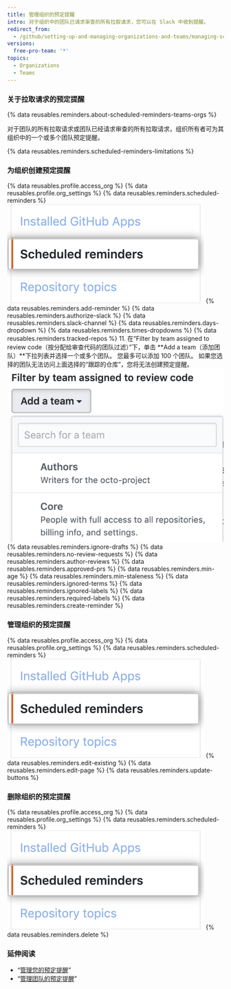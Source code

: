 ```yaml
---
title: 管理组织的预定提醒
intro: 对于组织中的团队已请求审查的所有拉取请求，您可以在 Slack 中收到提醒。
redirect_from:
  - /github/setting-up-and-managing-organizations-and-teams/managing-scheduled-reminders-for-your-organization
versions:
  free-pro-team: '*'
topics:
  - Organizations
  - Teams
---
```


### 关于拉取请求的预定提醒

{% data reusables.reminders.about-scheduled-reminders-teams-orgs %}

对于团队的所有拉取请求或团队已经请求审查的所有拉取请求，组织所有者可为其组织中的一个或多个团队预定提醒。

{% data reusables.reminders.scheduled-reminders-limitations %}

### 为组织创建预定提醒
{% data reusables.profile.access_org %}
{% data reusables.profile.org_settings %}
{% data reusables.reminders.scheduled-reminders %}
![预定提醒按钮](/assets/images/help/organizations/scheduled-reminders-org.png)
{% data reusables.reminders.add-reminder %}
{% data reusables.reminders.authorize-slack %}
{% data reusables.reminders.slack-channel %}
{% data reusables.reminders.days-dropdown %}
{% data reusables.reminders.times-dropdowns %}
{% data reusables.reminders.tracked-repos %}
11. 在“Filter by team assigned to review code（按分配给审查代码的团队过滤）”下，单击 **Add a team（添加团队）**下拉列表并选择一个或多个团队。 您最多可以添加 100 个团队。 如果您选择的团队无法访问上面选择的“跟踪的仓库”，您将无法创建预定提醒。 ![添加团队下拉菜单](/assets/images/help/organizations/scheduled-reminders-add-teams.png)
{% data reusables.reminders.ignore-drafts %}
{% data reusables.reminders.no-review-requests %}
{% data reusables.reminders.author-reviews %}
{% data reusables.reminders.approved-prs %}
{% data reusables.reminders.min-age %}
{% data reusables.reminders.min-staleness %}
{% data reusables.reminders.ignored-terms %}
{% data reusables.reminders.ignored-labels %}
{% data reusables.reminders.required-labels %}
{% data reusables.reminders.create-reminder %}

### 管理组织的预定提醒
{% data reusables.profile.access_org %}
{% data reusables.profile.org_settings %}
{% data reusables.reminders.scheduled-reminders %}
![预定提醒按钮](/assets/images/help/organizations/scheduled-reminders-org.png)
{% data reusables.reminders.edit-existing %}
{% data reusables.reminders.edit-page %}
{% data reusables.reminders.update-buttons %}

### 删除组织的预定提醒
{% data reusables.profile.access_org %}
{% data reusables.profile.org_settings %}
{% data reusables.reminders.scheduled-reminders %}
![预定提醒按钮](/assets/images/help/organizations/scheduled-reminders-org.png)
{% data reusables.reminders.delete %}

### 延伸阅读

- “[管理您的预定提醒](/github/setting-up-and-managing-your-github-user-account/managing-your-scheduled-reminders)”
- “[管理团队的预定提醒](/organizations/organizing-members-into-teams/managing-scheduled-reminders-for-your-team)”
